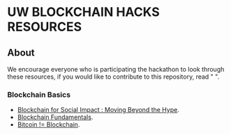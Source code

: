 # UW BLOCKCHAIN HACKS RESOURCES 

## About 
We encourage everyone who is participating the hackathon to look through these resources, if you would like to contribute to this repository, read " ".

### Blockchain Basics

* [Blockchain for Social Impact : Moving Beyond the Hype](https://www.gsb.stanford.edu/sites/gsb/files/publication-pdf/study-blockchain-impact-moving-beyond-hype.pdf).
* [Blockchain Fundamentals](https://www.notion.so/Resources-to-get-started-3f85419cb7d9469a993af374f835d773).
* [Bitcoin != Blockchain](https://youtu.be/93E_GzvpMA0).

